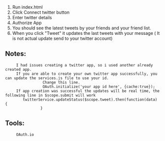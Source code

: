 1. Run index.html
2. Click Connect twitter button
3. Enter twitter details
4. Authorize App
5. You should see the latest tweets by your friends and your friend list.
6. When you click "Tweet" it updates the last tweets with your message ( It is not actual update send to your twitter account)

Notes:
------
         I had issues creating a twitter app, so i used another already created app.
         If you are able to create your own twitter app successfully, you can update the services.js file to use your id.
                     Change this line.
                     OAuth.initialize('your app id here', {cache:true});
         If app creation was successful the updates will be real time, the following line in $scope.submit will work
            twitterService.updateStatus($scope.tweet).then(function(data) {
                    }

Tools:
------
         OAuth.io